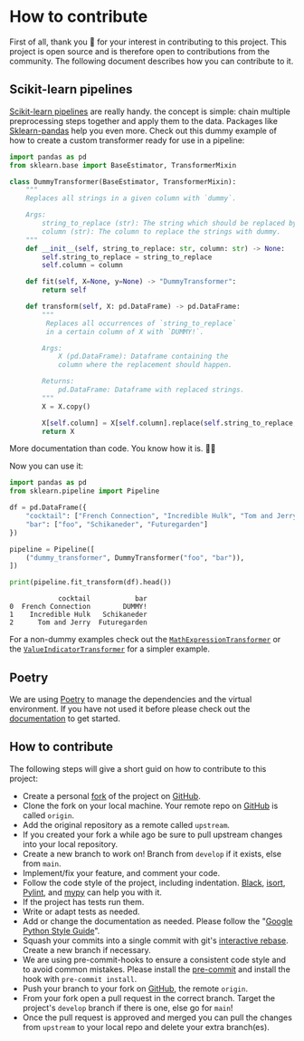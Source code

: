 # How to contribute

First of all, thank you 🙏 for your interest in contributing to this project. This project is open source and is therefore open to contributions from the community. The following document describes how you can contribute to it.

## Scikit-learn pipelines
[Scikit-learn pipelines](https://scikit-learn.org/stable/modules/generated/sklearn.pipeline.Pipeline.html?highlight=pipelines) are really handy. the concept is simple: chain multiple preprocessing steps together and apply them to the data. Packages like [Sklearn-pandas](https://github.com/scikit-learn-contrib/sklearn-pandas) help you even more.
Check out this dummy example of how to create a custom transformer ready for use in a pipeline:

```python
import pandas as pd
from sklearn.base import BaseEstimator, TransformerMixin

class DummyTransformer(BaseEstimator, TransformerMixin):
    """
    Replaces all strings in a given column with `dummy`.

    Args:
        string_to_replace (str): The string which should be replaced by `dummy`.
        column (str): The column to replace the strings with dummy.
    """
    def __init__(self, string_to_replace: str, column: str) -> None:
        self.string_to_replace = string_to_replace
        self.column = column

    def fit(self, X=None, y=None) -> "DummyTransformer":
        return self

    def transform(self, X: pd.DataFrame) -> pd.DataFrame:
        """
         Replaces all occurrences of `string_to_replace`
         in a certain column of X with `DUMMY!`.

        Args:
            X (pd.DataFrame): Dataframe containing the
            column where the replacement should happen.

        Returns:
            pd.DataFrame: Dataframe with replaced strings.
        """
        X = X.copy()

        X[self.column] = X[self.column].replace(self.string_to_replace, "DUMMY!")
        return X
```
More documentation than code. You know how it is. 🤷‍♂️

Now you can use it:
```python
import pandas as pd
from sklearn.pipeline import Pipeline

df = pd.DataFrame({
    "cocktail": ["French Connection", "Incredible Hulk", "Tom and Jerry"],
    "bar": ["foo", "Schikaneder", "Futuregarden"]
})

pipeline = Pipeline([
    ("dummy_transformer", DummyTransformer("foo", "bar")),
])

print(pipeline.fit_transform(df).head())
```
```
            cocktail           bar
0  French Connection        DUMMY!
1    Incredible Hulk   Schikaneder
2      Tom and Jerry  Futuregarden
```
For a non-dummy examples check out the [`MathExpressionTransformer`](number_transformer-reference.md#sk-transformers.transformer.number_transformer.MathExpressionTransformer) or the [`ValueIndicatorTransformer`](generic_transformer-reference.md#sk-transformers.transformer.generic_transformer.ValueIndicatorTransformer) for a simpler example.

## Poetry
We are using [Poetry](https://python-poetry.org/) to manage the dependencies and the virtual environment. If you have not used it before please check out the [documentation](https://python-poetry.org/docs/) to get started.

## How to contribute
The following steps will give a short guid on how to contribute to this project:

- Create a personal [fork](https://github.com/chrislemke/feature-reviser/fork) of the project on [GitHub](https://github.com/).
- Clone the fork on your local machine. Your remote repo on [GitHub](https://github.com/) is called `origin`.
- Add the original repository as a remote called `upstream`.
- If you created your fork a while ago be sure to pull upstream changes into your local repository.
- Create a new branch to work on! Branch from `develop` if it exists, else from `main`.
- Implement/fix your feature, and comment your code.
- Follow the code style of the project, including indentation. [Black](https://github.com/psf/black), [isort](https://github.com/PyCQA/isort), [Pylint](https://github.com/PyCQA/pylint), and [mypy](https://github.com/python/mypy) can help you with it.
- If the project has tests run them.
- Write or adapt tests as needed.
- Add or change the documentation as needed. Please follow the "[Google Python Style Guide](https://google.github.io/styleguide/pyguide.html)".
- Squash your commits into a single commit with git's [interactive rebase](https://help.github.com/articles/interactive-rebase). Create a new branch if necessary.
- We are using pre-commit-hooks to ensure a consistent code style and to avoid common mistakes. Please install the [pre-commit](https://pre-commit.com/#installation) and install the hook with `pre-commit install`.
- Push your branch to your fork on [GitHub](https://github.com/), the remote `origin`.
- From your fork open a pull request in the correct branch. Target the project's `develop` branch if there is one, else go for `main`!
- Once the pull request is approved and merged you can pull the changes from `upstream` to your local repo and delete
your extra branch(es).
